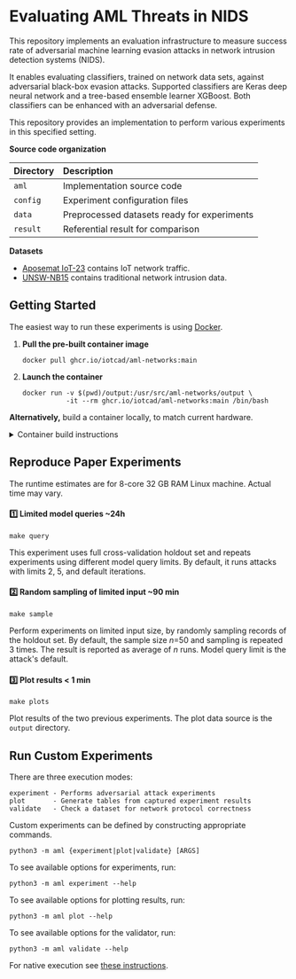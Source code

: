 # Evaluating AML Threats in NIDS

This repository implements an evaluation infrastructure to measure success rate of adversarial machine learning evasion
attacks in network intrusion detection systems (NIDS).

It enables evaluating classifiers, trained on network data sets, against adversarial black-box evasion attacks. 
Supported classifiers are Keras deep neural network and a tree-based ensemble learner XGBoost. Both classifiers can be 
enhanced with an adversarial defense.

This repository provides an implementation to perform various experiments in this specified setting. 

**Source code organization**

| Directory | Description                                 |
|:----------|:--------------------------------------------|
| `aml`     | Implementation source code                  |
| `config`  | Experiment configuration files              |
| `data`    | Preprocessed datasets ready for experiments |
| `result`  | Referential result for comparison           |

**Datasets**

- [Aposemat IoT-23](https://www.stratosphereips.org/datasets-iot23/) contains IoT network traffic.
- [UNSW-NB15](https://research.unsw.edu.au/projects/unsw-nb15-dataset) contains traditional network intrusion data.

## Getting Started

The easiest way to run these experiments is using [Docker](https://docs.docker.com/engine/install/).

1. **Pull the pre-built container image**

    ```
    docker pull ghcr.io/iotcad/aml-networks:main
    ```

2. **Launch the container**

    ```
    docker run -v $(pwd)/output:/usr/src/aml-networks/output \
               -it --rm ghcr.io/iotcad/aml-networks:main /bin/bash
    ```

**Alternatively,** build a container locally, to match current hardware.

<details>
<summary>Container build instructions</summary>

1. Clone repository

   ```
   git clone https://github.com/iotcad/aml-networks.git
   ```

2. Build the container

   ```
   cd aml-networks && docker build -t aml-networks . & cd ..
   ```

3. Run the container

   ```
   docker run -v $(pwd)/output:/usr/src/aml-networks/output -it --rm aml-networks /bin/bash
   ```

</details>

## Reproduce Paper Experiments

The runtime estimates are for 8-core 32 GB RAM Linux machine. Actual time may vary.

#### 1️⃣ Limited model queries ~24h

```
make query
```

This experiment uses full cross-validation holdout set and repeats experiments using different model query limits. 
By default, it runs attacks with limits 2, 5, and default iterations. 

#### 2️⃣ Random sampling of limited input ~90 min

```
make sample
```

Perform experiments on limited input size, by randomly sampling records of the holdout set. 
By default, the sample size $n$=50 and sampling is repeated 3 times. The result is reported as average of $n$ runs. 
Model query limit is the attack's default.

#### 3️⃣️ Plot results < 1 min

```
make plots
```

Plot results of the two previous experiments. The plot data source is the `output` directory. 


## Run Custom Experiments

There are three execution modes:

```
experiment - Performs adversarial attack experiments
plot       - Generate tables from captured experiment results
validate   - Check a dataset for network protocol correctness
```

Custom experiments can be defined by constructing appropriate commands.

```
python3 -m aml {experiment|plot|validate} [ARGS]
```

To see available options for experiments, run:

```
python3 -m aml experiment --help
```

To see available options for plotting results, run:

```
python3 -m aml plot --help
```

To see available options for the validator, run:

```
python3 -m aml validate --help
```

For native execution see [these instructions](https://github.com/iotcad/aml-networks/blob/main/.github/CONTRIBUTING.md).
